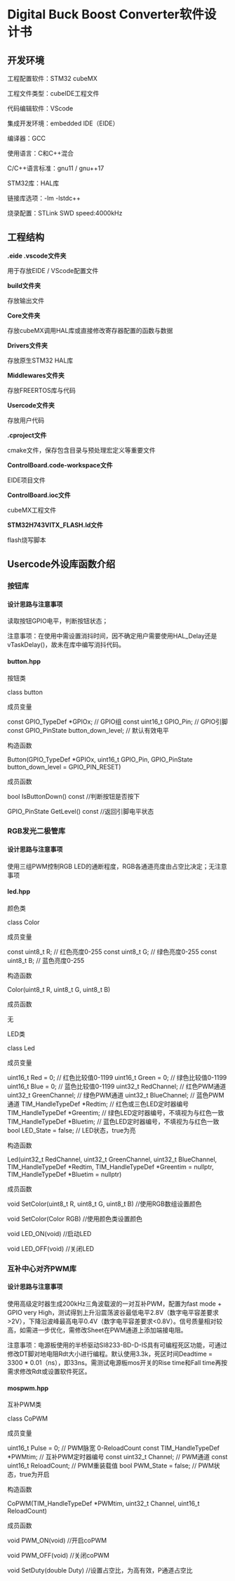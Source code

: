 # Digital Buck Boost Converter软件设计书

## 开发环境

工程配置软件：STM32 cubeMX

工程文件类型：cubeIDE工程文件

代码编辑软件：VScode

集成开发环境：embedded IDE（EIDE）

编译器：GCC

使用语言：C和C++混合

C/C++语言标准：gnu11 / gnu++17

STM32库：HAL库

链接库选项：-lm -lstdc++

烧录配置：STLink SWD speed:4000kHz

## 工程结构

**\.eide .vscode文件夹**

用于存放EIDE / VScode配置文件

**build文件夹**

存放输出文件

**Core文件夹**

存放cubeMX调用HAL库或直接修改寄存器配置的函数与数据

**Drivers文件夹**

存放原生STM32  HAL库

**Middlewares文件夹**

存放FREERTOS库与代码

**Usercode文件夹**

存放用户代码

**.cproject文件**

cmake文件，保存包含目录与预处理宏定义等重要文件

**ControlBoard.code-workspace文件**

EIDE项目文件

**ControlBoard.ioc文件**

cubeMX工程文件

**STM32H743VITX_FLASH.ld文件**

flash烧写脚本

## Usercode外设库函数介绍

### 按钮库

#### 设计思路与注意事项

读取按钮GPIO电平，判断按钮状态；

注意事项：在使用中需设置消抖时间，因不确定用户需要使用HAL_Delay还是vTaskDelay()，故未在库中编写消抖代码。

#### button.hpp

按钮类

class button

成员变量

const GPIO_TypeDef *GPIOx;                    	 // GPIO组
const uint16_t GPIO_Pin;              			       // GPIO引脚
const GPIO_PinState button_down_level; 	// 默认有效电平

构造函数

Button(GPIO_TypeDef *GPIOx, uint16_t GPIO_Pin, GPIO_PinState button_down_level = GPIO_PIN_RESET)

成员函数

bool IsButtonDown() const							   //判断按钮是否按下

GPIO_PinState GetLevel() const					    //返回引脚电平状态

### RGB发光二极管库

#### 设计思路与注意事项

使用三组PWM控制RGB LED的通断程度，RGB各通道亮度由占空比决定；无注意事项

#### led.hpp

颜色类

class Color

成员变量

const uint8_t R; // 红色亮度0-255
const uint8_t G; // 绿色亮度0-255
const uint8_t B; // 蓝色亮度0-255

构造函数

Color(uint8_t R, uint8_t G, uint8_t B)

成员函数

无



LED类

class Led

成员变量

uint16_t Red   = 0;          						// 红色比较值0-1199
uint16_t Green = 0;          					  // 绿色比较值0-1199
uint16_t Blue  = 0;          					    // 蓝色比较值0-1199
uint32_t RedChannel;         				   // 红色PWM通道
uint32_t GreenChannel;       			     // 绿色PWM通道
uint32_t BlueChannel;        				   // 蓝色PWM通道
TIM_HandleTypeDef *Redtim;   		  // 红色或三色LED定时器编号
TIM_HandleTypeDef *Greentim; 		// 绿色LED定时器编号，不填视为与红色一致
TIM_HandleTypeDef *Bluetim;  		  // 蓝色LED定时器编号，不填视为与红色一致
bool LED_State = false;      					// LED状态，true为亮

构造函数

Led(uint32_t RedChannel, uint32_t GreenChannel, uint32_t BlueChannel, TIM_HandleTypeDef *Redtim, TIM_HandleTypeDef *Greentim = nullptr, TIM_HandleTypeDef *Bluetim = nullptr)

成员函数

void SetColor(uint8_t R, uint8_t G, uint8_t B)		//使用RGB数组设置颜色

void SetColor(Color RGB)										  //使用颜色类设置颜色

void LED_ON(void)													   //启动LED

void LED_OFF(void)													   //关闭LED

### 互补中心对齐PWM库

#### 设计思路与注意事项

使用高级定时器生成200kHz三角波载波的一对互补PWM，配置为fast mode + GPIO very High，测试得到上升沿震荡波谷最低电平2.8V（数字电平容差要求>2V），下降沿波峰最高电平0.4V（数字电平容差要求<0.8V）。信号质量相对较高，如需进一步优化，需修改Sheet在PWM通道上添加端接电阻。

注意事项：电源板使用的半桥驱动SI8233-BD-D-IS具有可编程死区功能，可通过修改DT脚对地电阻Rdt大小进行编程。默认使用3.3k，死区时间Deadtime = 3300 * 0.01（ns），即33ns。需测试电源板mos开关的Rise time和Fall time再按需求修改Rdt或设置软件死区。

#### mospwm.hpp

互补PWM类

class CoPWM

成员变量

uint16_t Pulse = 0;              						   // PWM脉宽 0-ReloadCount
const TIM_HandleTypeDef *PWMtim; 	  // 互补PWM定时器编号
const uint32_t Channel;          					 // PWM通道
const uint16_t ReloadCount;      				// PWM重装载值
bool PWM_State = false;          					// PWM状态，true为开启

构造函数

CoPWM(TIM_HandleTypeDef *PWMtim, uint32_t Channel, uint16_t ReloadCount)

成员函数

void PWM_ON(void)					//开启coPWM

void PWM_OFF(void)					//关闭coPWM

void SetDuty(double Duty)		  //设置占空比，为高有效，P通道占空比